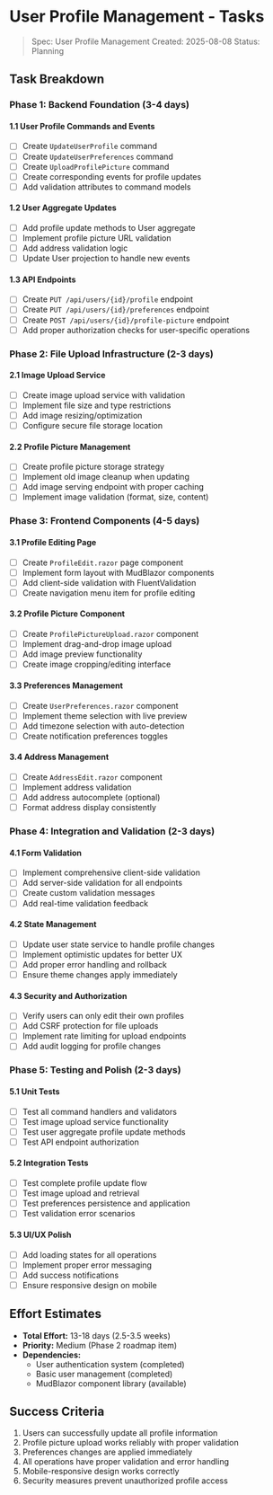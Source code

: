 # User Profile Management - Tasks

> Spec: User Profile Management
> Created: 2025-08-08
> Status: Planning

## Task Breakdown

### Phase 1: Backend Foundation (3-4 days)

#### 1.1 User Profile Commands and Events
- [ ] Create `UpdateUserProfile` command
- [ ] Create `UpdateUserPreferences` command  
- [ ] Create `UploadProfilePicture` command
- [ ] Create corresponding events for profile updates
- [ ] Add validation attributes to command models

#### 1.2 User Aggregate Updates
- [ ] Add profile update methods to User aggregate
- [ ] Implement profile picture URL validation
- [ ] Add address validation logic
- [ ] Update User projection to handle new events

#### 1.3 API Endpoints
- [ ] Create `PUT /api/users/{id}/profile` endpoint
- [ ] Create `PUT /api/users/{id}/preferences` endpoint
- [ ] Create `POST /api/users/{id}/profile-picture` endpoint
- [ ] Add proper authorization checks for user-specific operations

### Phase 2: File Upload Infrastructure (2-3 days)

#### 2.1 Image Upload Service
- [ ] Create image upload service with validation
- [ ] Implement file size and type restrictions
- [ ] Add image resizing/optimization
- [ ] Configure secure file storage location

#### 2.2 Profile Picture Management
- [ ] Create profile picture storage strategy
- [ ] Implement old image cleanup when updating
- [ ] Add image serving endpoint with proper caching
- [ ] Implement image validation (format, size, content)

### Phase 3: Frontend Components (4-5 days)

#### 3.1 Profile Editing Page
- [ ] Create `ProfileEdit.razor` page component
- [ ] Implement form layout with MudBlazor components
- [ ] Add client-side validation with FluentValidation
- [ ] Create navigation menu item for profile editing

#### 3.2 Profile Picture Component
- [ ] Create `ProfilePictureUpload.razor` component
- [ ] Implement drag-and-drop image upload
- [ ] Add image preview functionality
- [ ] Create image cropping/editing interface

#### 3.3 Preferences Management
- [ ] Create `UserPreferences.razor` component
- [ ] Implement theme selection with live preview
- [ ] Add timezone selection with auto-detection
- [ ] Create notification preferences toggles

#### 3.4 Address Management
- [ ] Create `AddressEdit.razor` component
- [ ] Implement address validation
- [ ] Add address autocomplete (optional)
- [ ] Format address display consistently

### Phase 4: Integration and Validation (2-3 days)

#### 4.1 Form Validation
- [ ] Implement comprehensive client-side validation
- [ ] Add server-side validation for all endpoints
- [ ] Create custom validation messages
- [ ] Add real-time validation feedback

#### 4.2 State Management
- [ ] Update user state service to handle profile changes
- [ ] Implement optimistic updates for better UX
- [ ] Add proper error handling and rollback
- [ ] Ensure theme changes apply immediately

#### 4.3 Security and Authorization
- [ ] Verify users can only edit their own profiles
- [ ] Add CSRF protection for file uploads
- [ ] Implement rate limiting for upload endpoints
- [ ] Add audit logging for profile changes

### Phase 5: Testing and Polish (2-3 days)

#### 5.1 Unit Tests
- [ ] Test all command handlers and validators
- [ ] Test image upload service functionality
- [ ] Test user aggregate profile update methods
- [ ] Test API endpoint authorization

#### 5.2 Integration Tests
- [ ] Test complete profile update flow
- [ ] Test image upload and retrieval
- [ ] Test preferences persistence and application
- [ ] Test validation error scenarios

#### 5.3 UI/UX Polish
- [ ] Add loading states for all operations
- [ ] Implement proper error messaging
- [ ] Add success notifications
- [ ] Ensure responsive design on mobile

## Effort Estimates

- **Total Effort:** 13-18 days (2.5-3.5 weeks)
- **Priority:** Medium (Phase 2 roadmap item)
- **Dependencies:** 
  - User authentication system (completed)
  - Basic user management (completed)
  - MudBlazor component library (available)

## Success Criteria

1. Users can successfully update all profile information
2. Profile picture upload works reliably with proper validation
3. Preferences changes are applied immediately
4. All operations have proper validation and error handling
5. Mobile-responsive design works correctly
6. Security measures prevent unauthorized profile access